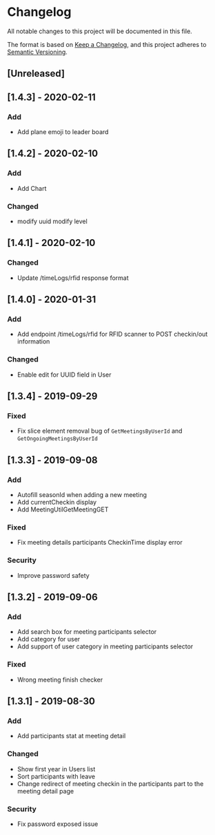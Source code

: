 # Changelog
All notable changes to this project will be documented in this file.

The format is based on [Keep a Changelog](https://keepachangelog.com/en/1.0.0/),
and this project adheres to [Semantic Versioning](https://semver.org/spec/v2.0.0.html).

## [Unreleased]

## [1.4.3] - 2020-02-11

### Add

- Add plane emoji to leader board

## [1.4.2] - 2020-02-10

### Add

- Add Chart

### Changed

- modify uuid modify level

## [1.4.1] - 2020-02-10

### Changed

- Update /timeLogs/rfid response format

## [1.4.0] - 2020-01-31

### Add

- Add endpoint /timeLogs/rfid for RFID scanner to POST checkin/out information

### Changed

- Enable edit for UUID field in User

## [1.3.4] - 2019-09-29

### Fixed

- Fix slice element removal bug of `GetMeetingsByUserId` and `GetOngoingMeetingsByUserId`

## [1.3.3] - 2019-09-08

### Add

- Autofill seasonId when adding a new meeting
- Add currentCheckin display
- Add MeetingUtilGetMeetingGET

### Fixed

- Fix meeting details participants CheckinTime display error 

### Security

- Improve password safety

## [1.3.2] - 2019-09-06

### Add

- Add search box for meeting participants selector
- Add category for user
- Add support of user category in meeting participants selector

### Fixed

- Wrong meeting finish checker

## [1.3.1] - 2019-08-30

### Add

- Add participants stat at meeting detail

### Changed

- Show first year in Users list
- Sort participants with leave
- Change redirect of meeting checkin in the participants part to the meeting detail page

### Security

- Fix password exposed issue
